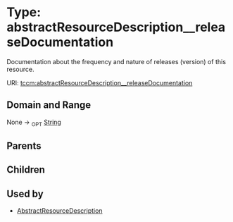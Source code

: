 
# Type: abstractResourceDescription__releaseDocumentation


Documentation about the frequency and nature of releases (version) of this resource.

URI: [tccm:abstractResourceDescription__releaseDocumentation](https://hotecosystem.org/tccm/abstractResourceDescription__releaseDocumentation)


## Domain and Range

None ->  <sub>OPT</sub> [String](types/String.md)

## Parents


## Children


## Used by

 * [AbstractResourceDescription](AbstractResourceDescription.md)
